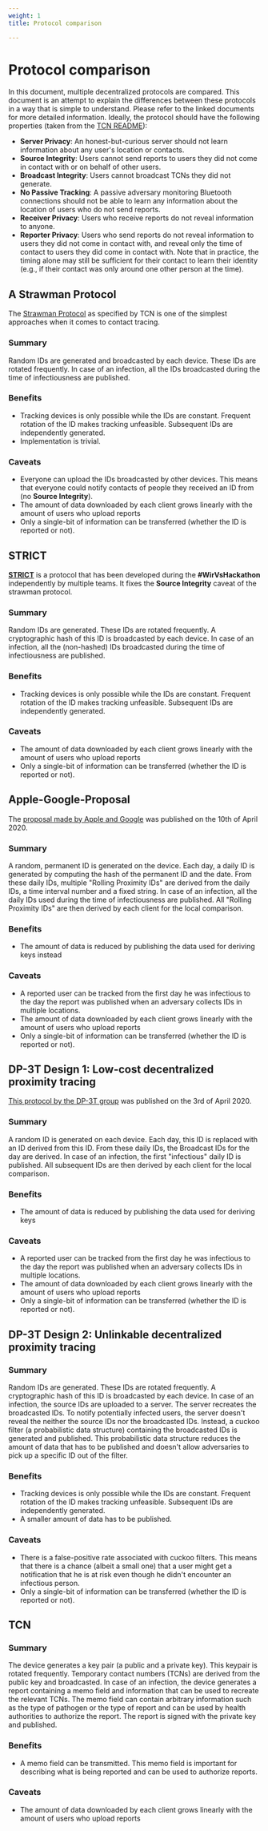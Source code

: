 ```yaml
---
weight: 1
title: Protocol comparison

---
```


# Protocol comparison

In this document, multiple decentralized protocols are compared. 
This document is an attempt to explain the differences between these protocols in a way that is simple to understand. Please refer to the linked documents for more detailed information.
Ideally, the protocol should have the following properties (taken from the [TCN README](https://github.com/TCNCoalition/TCN/blob/main/README.md)):

-   **Server Privacy**: An honest-but-curious server should not learn information about any user's location or contacts.
-   **Source Integrity**: Users cannot send reports to users they did not come in contact with or on behalf of other users.
-   **Broadcast Integrity**: Users cannot broadcast TCNs they did not generate.
-   **No Passive Tracking**: A passive adversary monitoring Bluetooth connections should not be able to learn any information about the location of users who do not send reports.
-   **Receiver Privacy**: Users who receive reports do not reveal information to anyone.
-   **Reporter Privacy**: Users who send reports do not reveal information to users they did not come in contact with, and reveal only the time of contact to users they did come in contact with. Note that in practice, the timing alone may still be sufficient for their contact to learn their identity (e.g., if their contact was only around one other person at the time).

## A Strawman Protocol
The [Strawman Protocol]([https://github.com/TCNCoalition/TCN/blob/main/README.md#a-strawman-protocol](https://github.com/TCNCoalition/TCN/blob/main/README.md#a-strawman-protocol)) as specified by TCN is one of the simplest approaches when it comes to contact tracing.

### Summary
Random IDs are generated and broadcasted by each device. These IDs are rotated frequently.
In case of an infection, all the IDs broadcasted during the time of infectiousness are published.

### Benefits
- Tracking devices is only possible while the IDs are constant. Frequent rotation of the ID makes tracking unfeasible. Subsequent IDs are independently generated.
- Implementation is trivial.

### Caveats
- Everyone can upload the IDs broadcasted by other devices. This means that everyone could notify contacts of people they received an ID from (no **Source Integrity**).
- The amount of data downloaded by each client grows linearly with the amount of users who upload reports
- Only a single-bit of information can be transferred (whether the ID is reported or not).

## STRICT
[**STRICT**](https://github.com/ito-org/STRICT) is a protocol that has been developed during the **#WirVsHackathon** independently by multiple teams. It fixes the **Source Integrity** caveat of the strawman protocol.

### Summary
Random IDs are generated. These IDs are rotated frequently. A cryptographic hash of this ID is broadcasted by each device. 
In case of an infection, all the (non-hashed) IDs broadcasted during the time of infectiousness are published. 

### Benefits
- Tracking devices is only possible while the IDs are constant. Frequent rotation of the ID makes tracking unfeasible. Subsequent IDs are independently generated.

### Caveats
- The amount of data downloaded by each client grows linearly with the amount of users who upload reports
- Only a single-bit of information can be transferred (whether the ID is reported or not).

## Apple-Google-Proposal
The [proposal made by Apple and Google](https://covid19-static.cdn-apple.com/applications/covid19/current/static/contact-tracing/pdf/ContactTracing-CryptographySpecification.pdf) was published on the 10th of April 2020.

### Summary
A random, permanent ID is generated on the device. Each day, a daily ID is generated by computing the hash of the permanent ID and the date. From these daily IDs, multiple "Rolling Proximity IDs" are derived from the daily IDs, a time interval number and a fixed string.
In case of an infection, all the daily IDs used during the time of infectiousness are published. All "Rolling Proximity IDs" are then derived by each client for the local comparison.

### Benefits
- The amount of data is reduced by publishing the data used for deriving keys instead

### Caveats
- A reported user can be tracked from the first day he was infectious to the day the report was published when an adversary collects IDs in multiple locations.
- The amount of data downloaded by each client grows linearly with the amount of users who upload reports
- Only a single-bit of information can be transferred (whether the ID is reported or not).

## DP-3T Design 1: Low-cost decentralized proximity tracing
[This protocol by the DP-3T group](https://github.com/DP-3T/documents/blob/master/DP3T%20White%20Paper.pdf) was published on the 3rd of April 2020.

### Summary
A random ID is generated on each device. Each day, this ID is replaced with an ID derived from this ID. From these daily IDs, the Broadcast IDs for the day are derived.
In case of an infection, the first "infectious" daily ID is published. All subsequent IDs are then derived by each client for the local comparison.

### Benefits

- The amount of data is reduced by publishing the data used for deriving keys

### Caveats
- A reported user can be tracked from the first day he was infectious to the day the report was published when an adversary collects IDs in multiple locations.
 - The amount of data downloaded by each client grows linearly with the amount of users who upload reports
 - Only a single-bit of information can be transferred (whether the ID is reported or not).

## DP-3T Design 2: Unlinkable decentralized proximity tracing


### Summary
Random IDs are generated. These IDs are rotated frequently. A cryptographic hash of this ID is broadcasted by each device.
In case of an infection, the source IDs are uploaded to a server.  The server recreates the broadcasted IDs.
To notify potentially infected users, the server doesn't reveal the neither the source IDs nor the broadcasted IDs. Instead, a cuckoo filter (a probabilistic data structure) containing the broadcasted IDs is generated and published. This probabilistic data structure reduces the amount of data that has to be published and doesn't allow adversaries to pick up a specific ID out of the filter.

### Benefits
- Tracking devices is only possible while the IDs are constant. Frequent rotation of the ID makes tracking unfeasible. Subsequent IDs are independently generated.
- A smaller amount of data has to be published.

### Caveats
 - There is a false-positive rate associated with cuckoo filters. This means that there is a chance (albeit a small one) that a user might get a notification that he is at risk even though he didn't encounter an infectious person.
 - Only a single-bit of information can be transferred (whether the ID is reported or not).

## TCN

### Summary
The device generates a key pair (a public and a private key). This keypair is rotated frequently. Temporary contact numbers (TCNs) are derived from the public key and broadcasted.
In case of an infection, the device generates a report containing a memo field and information that can be used to recreate the relevant TCNs. The memo field can contain arbitrary information such as the type of pathogen or the type of report and can be used by health authorities to authorize the report. The report is signed with the private key and published.

### Benefits
- A memo field can be transmitted. This memo field is important for describing what is being reported and can be used to authorize reports.

### Caveats
- The amount of data downloaded by each client grows linearly with the amount of users who upload reports
